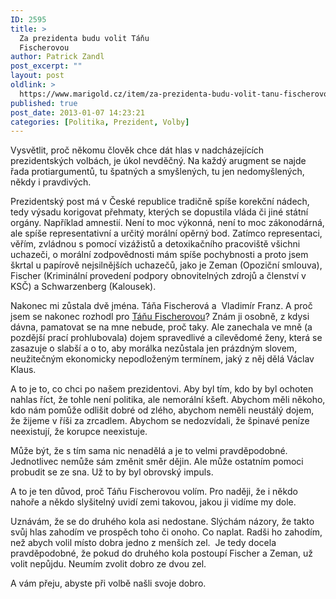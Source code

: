 ```yaml
---
ID: 2595
title: >
  Za prezidenta budu volit Táňu
  Fischerovou
author: Patrick Zandl
post_excerpt: ""
layout: post
oldlink: >
  https://www.marigold.cz/item/za-prezidenta-budu-volit-tanu-fischerovou
published: true
post_date: 2013-01-07 14:23:21
categories: [Politika, Prezident, Volby]
---
```

<p>Vysvětlit, proč někomu člověk chce dát hlas v nadcházejících prezidentských volbách, je úkol nevděčný. Na každý arugment se najde řada protiargumentů, tu špatných a smyšlených, tu jen nedomyšlených, někdy i pravdivých. </p>

<p>Prezidentský post má v České republice tradičně spíše korekční nádech, tedy výsadu korigovat přehmaty, kterých se dopustila vláda či jiné státní orgány. Například amnestií. Není to moc výkonná, není to moc zákonodárná, ale spíše representativní a určitý morální opěrný bod. Zatímco representaci, věřím, zvládnou s pomocí vizážistů a detoxikačního pracoviště všichni uchazeči, o morální zodpovědnosti mám spíše pochybnosti a proto jsem škrtal u papírově nejsilnějších uchazečů, jako je Zeman (Opoziční smlouva), Fischer (Kriminální provedení podpory obnovitelných zdrojů a členství v KSČ) a Schwarzenberg (Kalousek). </p>
<p>Nakonec mi zůstala dvě jména. Táňa Fischerová a  Vladimír Franz. A proč jsem se nakonec rozhodl pro <a href="http://prezidentkatf.cz/">Táňu Fischerovou</a>? Znám ji osobně, z kdysi dávna, pamatovat se na mne nebude, proč taky. Ale zanechala ve mně (a pozdější prací prohlubovala) dojem spravedlivé a cílevědomé ženy, která se zasazuje o slabší a o to, aby morálka nezůstala jen prázdným slovem, neužitečným ekonomicky nepodloženým termínem, jaký z něj dělá Václav Klaus. </p>
<p>A to je to, co chci po našem prezidentovi. Aby byl tím, kdo by byl ochoten nahlas říct, že tohle není politika, ale nemorální kšeft. Abychom měli někoho, kdo nám pomůže odlišit dobré od zlého, abychom neměli neustálý dojem, že žijeme v říši za zrcadlem. Abychom se nedozvídali, že špinavé peníze neexistují, že korupce neexistuje.</p>
<p>Může být, že s tím sama nic nenadělá a je to velmi pravděpodobné. Jednotlivec nemůže sám změnit směr dějin. Ale může ostatním pomoci probudit se ze sna. Už to by byl obrovský impuls. </p>
<p>A to je ten důvod, proč Táňu Fischerovou volím. Pro naději, že i někdo nahoře a někdo slyšitelný uvidí zemi takovou, jakou ji vidíme my dole.</p>
<p>Uznávám, že se do druhého kola asi nedostane. Slýchám názory, že takto svůj hlas zahodím ve prospěch toho či onoho. Co naplat. Radši ho zahodím, než abych volil místo dobra jedno z menších zel.  Je tedy docela pravděpodobné, že pokud do druhého kola postoupí Fischer a Zeman, už volit nepůjdu. Neumím zvolit dobro ze dvou zel. </p>
<p>A vám přeju, abyste při volbě našli svoje dobro.</p>
